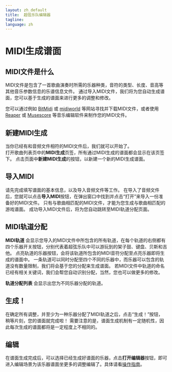 ```yaml
---
layout: zh_default
title:  超弦乐队编辑器
tagline: 
language: zh
---
```


# MIDI生成谱面

## **MIDI文件是什么**
MIDI文件是包含了一首歌曲演奏时所需的乐器种类，音符的类型、长度、音高等其他音乐参数信息的乐谱信息文件。
通过导入MIDI文件，我们将为您自动生成谱面，您可以基于生成的谱面来进行更多的调整和修改。

您可以通过例如 [BitMidi](https://bitmidi.com/) 或 [midiworld](https://www.midiworld.com/) 等网站寻找并下载MIDI文件，或者使用 [Reaper](https://www.reaper.fm/) 或 [Musescore](https://musescore.com/) 等音乐编辑软件来制作您的MIDI文件。
 
## **新建MIDI生成**
当你已经有和音频文件相符的MIDI文件后，我们就可以开始了。  
打开歌曲列表页中的**MIDI生成**页签，所有通过MIDI生成的谱面都会显示在该页签下。
点击页面中**新建MIDI生成**的按钮，以新建一个新的MIDI生成谱面。  

 
## **导入MIDI**
请先完成填写谱面的基本信息，以及导入音频文件等工作。
在导入了音频文件后，您就可以点击**导入MIDI**按钮，在弹出窗口中找到并点击“打开”来导入一份准备好的MIDI文件。
只有与歌曲相匹配的MIDI文件，才能为您生成与歌曲相匹配的游戏谱面。
成功导入MIDI文件后，将为您自动跳转至MIDI轨道分配页面。 
 
## **MIDI轨道分配** 
**MIDI轨道** 会显示您导入的MIDI文件中所包含的所有轨道，在每个轨道的右侧都有四个乐器开关按钮，分别代表着超弦乐队中可以游玩到的架子鼓、键盘、贝斯和吉他。
点亮轨道的乐器按钮，会将该轨道所包含的MIDI音符分配至点亮乐器即将生成的谱面中。
一条轨道可以同时分配至四个不同的乐器中，而乐器可以包含的轨道没有数量限制，我们将会基于您的分配来生成谱面。
若MIDI文件中轨道的命名已经有相关关键词，我们会帮您自动识别分配，当然，您也可以做更多的修改。 

**轨道分配列表** 会显示出您为不同乐器分配的轨道。
 
## **生成！**
在确定所有调整，并至少为一种乐器分配了MIDI轨道之后，点击“生成！”按钮，稍等片刻，您的谱面就完成啦！
需要注意的是，谱面生成机制有一定随机性，因此每次生成的谱面都将是一定程度上不相同的。  

## **编辑**
在谱面生成完成后，可以选择已经生成好谱面的乐器，点击**打开编辑器**按钮，即可进入编辑场景为该乐器谱面坐更多的调整编辑了。具体请看[操作指南](mapping-instruction)。